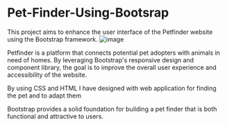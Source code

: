 # Pet-Finder-Using-Bootsrap
This project aims to enhance the user interface of the Petfinder website using the Bootstrap framework.
![image](https://github.com/Dhruthiii/Pet-Finder-Using-Bootsrap/assets/141212789/c21e38c2-6371-4c9c-b41b-94088a73b9a8)

Petfinder is a platform that connects potential pet adopters with animals in need of homes. By leveraging Bootstrap's responsive design and component library, the goal is to improve the overall user experience and accessibility of the website.

By using CSS and HTML I have designed with web application for finding the pet and to adapt them

Bootstrap provides a solid foundation for building a pet finder that is both functional and attractive to users.
